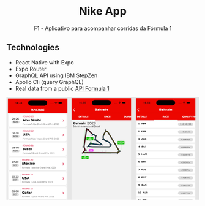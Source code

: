 # <div align="center">
  <h1 align="center">Nike App</h1>
</div>
<p align="center">
      F1 - Aplicativo para acompanhar corridas da Fórmula 1
    <br />
 </p>


## Technologies

- React Native with Expo
- Expo Router
- GraphQL API using IBM StepZen
- Apollo Cli (query GraphQL)
- Real data from a public [API Formula 1](https://api-sports.io/documentation/formula-1/v1)


<div align="center">
  <a href="#">
      <img src="https://github.com/carloscazelattojr/f1/blob/main/assets/print1.PNG" width="800" alt="preview" />
      
  </a>
</div>

 
